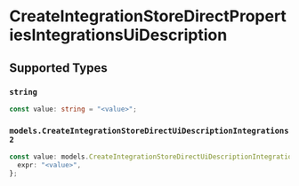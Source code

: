 # CreateIntegrationStoreDirectPropertiesIntegrationsUiDescription


## Supported Types

### `string`

```typescript
const value: string = "<value>";
```

### `models.CreateIntegrationStoreDirectUiDescriptionIntegrations2`

```typescript
const value: models.CreateIntegrationStoreDirectUiDescriptionIntegrations2 = {
  expr: "<value>",
};
```

